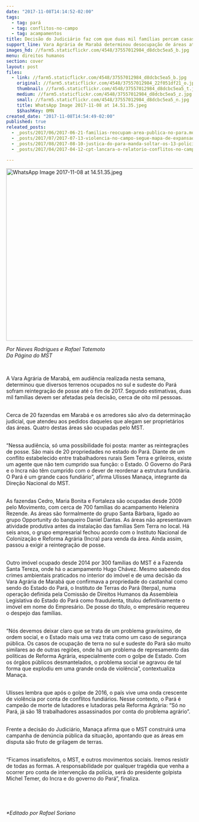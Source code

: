 ```yaml
---
date: "2017-11-08T14:14:52-02:00"
tags:
  - tag: pará
  - tag: conflitos-no-campo
  - tag: acampamentos
title: Decisão do Judiciário faz com que duas mil famílias percam casas no Pará
support_line: Vara Agrária de Marabá determinou desocupação de áreas até o final do ano.
images_hd: //farm5.staticflickr.com/4548/37557012984_d8dcbc5ea5_b.jpg
menu: direitos humanos
section: cover
layout: post
files:
  - link: //farm5.staticflickr.com/4548/37557012984_d8dcbc5ea5_b.jpg
    original: //farm5.staticflickr.com/4548/37557012984_22f051df21_o.jpg
    thumbnail: //farm5.staticflickr.com/4548/37557012984_d8dcbc5ea5_t.jpg
    medium: //farm5.staticflickr.com/4548/37557012984_d8dcbc5ea5_z.jpg
    small: //farm5.staticflickr.com/4548/37557012984_d8dcbc5ea5_n.jpg
    title: WhatsApp Image 2017-11-08 at 14.51.35.jpeg
    $$hashKey: 0MN
created_date: "2017-11-08T14:54:49-02:00"
published: true
releated_posts:
  - _posts/2017/06/2017-06-21-familias-reocupam-area-publica-no-para.md
  - _posts/2017/07/2017-07-13-violencia-no-campo-segue-mapa-de-expansao-do-agronegocio-diz-dirigente-do-mst.md
  - _posts/2017/08/2017-08-10-justica-do-para-manda-soltar-os-13-policiais-acusados-da-chacina-de-pau-d-arco.md
  - _posts/2017/04/2017-04-12-cpt-lancara-o-relatorio-conflitos-no-campo-brasil-2016.md

---
```

<p><img alt="WhatsApp Image 2017-11-08 at 14.51.35.jpeg" height="466" src="//farm5.staticflickr.com/4548/37557012984_d8dcbc5ea5_b.jpg" width="700" /></p>

<p><em>Por Nieves Rodrigues e Rafael Tatemoto<br />
Da P&aacute;gina do MST</em></p>

<p>&nbsp;</p>

<p>A Vara Agr&aacute;ria de Marab&aacute;, em audi&ecirc;ncia realizada nesta semana, determinou que diversos terrenos ocupados no sul e sudeste do Par&aacute; sofram reintegra&ccedil;&atilde;o de posse at&eacute; o fim de 2017. Segundo estimativas, duas mil fam&iacute;lias devem ser afetadas pela decis&atilde;o, cerca de oito mil pessoas.</p>

<p><br />
Cerca de 20 fazendas em Marab&aacute; e os arredores s&atilde;o alvo da determina&ccedil;&atilde;o judicial, que atendeu aos pedidos daqueles que alegam ser propriet&aacute;rios das &aacute;reas. Quatro destas &aacute;reas s&atilde;o ocupadas pelo MST.</p>

<p><br />
&ldquo;Nessa audi&ecirc;ncia, s&oacute; uma possibilidade foi posta: manter as reintegra&ccedil;&otilde;es de posse. S&atilde;o mais de 20 propriedades no estado do Par&aacute;. Diante de um conflito estabelecido entre trabalhadores rurais Sem Terra e grileiros, existe um agente que n&atilde;o tem cumprido sua fun&ccedil;&atilde;o: o Estado. O Governo do Par&aacute; e o Incra n&atilde;o t&ecirc;m cumprido com o dever de reordenar a estrutura fundi&aacute;ria. O Par&aacute; &eacute; um grande caos fundi&aacute;rio&rdquo;, afirma Ulisses Mana&ccedil;a, integrante da Dire&ccedil;&atilde;o Nacional do MST.</p>

<p><br />
As fazendas Cedro, Maria Bonita e Fortaleza s&atilde;o ocupadas desde 2009 pelo Movimento, com cerca de 700 fam&iacute;lias do acampamento Helenira Rezende. As &aacute;reas s&atilde;o formalmente do grupo Santa B&aacute;rbara, ligado ao grupo Opportunity do banqueiro Daniel Dantas. As &aacute;reas n&atilde;o apresentavam atividade produtiva antes da instala&ccedil;&atilde;o das fam&iacute;lias Sem Terra no local. H&aacute; seis anos, o grupo empresarial fechou acordo com o Instituto Nacional de Coloniza&ccedil;&atilde;o e Reforma Agr&aacute;ria (Incra) para venda da &aacute;rea. Ainda assim, passou a exigir a reintegra&ccedil;&atilde;o de posse.</p>

<p><br />
Outro im&oacute;vel ocupado desde 2014 por 300 fam&iacute;lias do MST &eacute; a Fazenda Santa Tereza, onde h&aacute; o acampamento Hugo Ch&aacute;vez. Mesmo sabendo dos crimes ambientais praticados no interior do im&oacute;vel e de uma decis&atilde;o da Vara Agr&aacute;ria de Marab&aacute; que confirmava a propriedade do castanhal como sendo do Estado do Par&aacute;, o Instituto de Terras do Par&aacute; (Iterpa), numa opera&ccedil;&atilde;o definida pela Comiss&atilde;o de Direitos Humanos da Assembleia Legislativa do Estado do Par&aacute; como fraudulenta, titulou definitivamente o im&oacute;vel em nome do Empres&aacute;rio. De posse do t&iacute;tulo, o empres&aacute;rio requereu o despejo das fam&iacute;lias.</p>

<p><br />
&ldquo;N&oacute;s devemos deixar claro que se trata de um problema grav&iacute;ssimo, de ordem social, e o Estado mais uma vez trata como um caso de seguran&ccedil;a p&uacute;blica. Os casos de ocupa&ccedil;&atilde;o de terra no sul e sudeste do Par&aacute; s&atilde;o muito similares ao de outras regi&otilde;es, onde h&aacute; um problema de represamento das pol&iacute;ticas de Reforma Agr&aacute;ria, especialmente com o golpe de Estado. Com os &oacute;rg&atilde;os p&uacute;blicos desmantelados, o problema social se agravou de tal forma que explodiu em uma grande onda de viol&ecirc;ncia&rdquo;, contextualiza Mana&ccedil;a.</p>

<p><br />
Ulisses lembra que ap&oacute;s o golpe de 2016, o pa&iacute;s vive uma onda crescente de viol&ecirc;ncia por conta de conflitos fundi&aacute;rios. Nesse contexto, o Par&aacute; &eacute; campe&atilde;o de morte de lutadores e lutadoras pela Reforma Agr&aacute;ria: &ldquo;S&oacute; no Par&aacute;, j&aacute; s&atilde;o 18 trabalhadores assassinados por conta do problema agr&aacute;rio&rdquo;.</p>

<p><br />
Frente a decis&atilde;o do Judici&aacute;rio, Mana&ccedil;a afirma que o MST construir&aacute; uma campanha de den&uacute;ncia p&uacute;blica da situa&ccedil;&atilde;o, apontando que as &aacute;reas em disputa s&atilde;o fruto de grilagem de terras.</p>

<p><br />
&ldquo;Ficamos insatisfeitos, o MST, e outros movimentos sociais. Iremos resistir de todas as formas. A responsabilidade por qualquer trag&eacute;dia que venha a ocorrer pro conta de interven&ccedil;&atilde;o da pol&iacute;cia, ser&aacute; do presidente golpista Michel Temer, do Incra e do governo do Par&aacute;&rdquo;, finaliza.&nbsp;</p>

<p>&nbsp;</p>

<p>&nbsp;</p>

<p><em>*Editado por Rafael Soriano</em></p>
